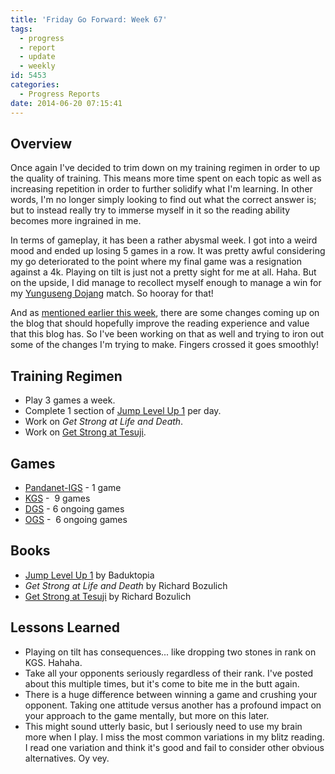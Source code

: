 ```yaml
---
title: 'Friday Go Forward: Week 67'
tags:
  - progress
  - report
  - update
  - weekly
id: 5453
categories:
  - Progress Reports
date: 2014-06-20 07:15:41
---
```


## Overview

Once again I've decided to trim down on my training regimen in order to up the quality of training. This means more time spent on each topic as well as increasing repetition in order to further solidify what I'm learning. In other words, I'm no longer simply looking to find out what the correct answer is; but to instead really try to immerse myself in it so the reading ability becomes more ingrained in me.

In terms of gameplay, it has been a rather abysmal week. I got into a weird mood and ended up losing 5 games in a row. It was pretty awful considering my go deteriorated to the point where my final game was a resignation against a 4k. Playing on tilt is just not a pretty sight for me at all. Haha. But on the upside, I did manage to recollect myself enough to manage a win for my [Yunguseng Dojang](http://www.yunguseng.com "Yunguseng Dojang Official Site") match. So hooray for that!

And as [mentioned earlier this week](http://www.bengozen.com/taking-second-look-blog/ "Taking a Second Look at the Blog"), there are some changes coming up on the blog that should hopefully improve the reading experience and value that this blog has. So I've been working on that as well and trying to iron out some of the changes I'm trying to make. Fingers crossed it goes smoothly!

## Training Regimen

*   Play 3 games a week.
*   Complete 1 section of [Jump Level Up 1](http://www.bengozen.com/book-review-jump-level-1/ "Book Review: Jump Level Up 1") per day.
*   Work on _Get Strong at Life and Death_.
*   Work on [Get Strong at Tesuji](http://www.bengozen.com/book-review-get-strong-tesuji/ "Book Review: Get Strong at Tesuji").

## Games

*   [Pandanet-IGS](http://www.pandanet-igs.com/ "IGS PandaNet Official Site") - 1 game
*   [KGS](http://www.gokgs.com "KGS Website") -  9 games
*   [DGS](http://www.dragongoserver.net/userinfo.php?uid=60385 "Dragon Go Server - BenGoZen") - 6 ongoing games
*   [OGS](http://online-go.com/user/view/549/BenGoZen "Online Go Server - BenGoZen") -  6 ongoing games

## Books

*   [Jump Level Up 1](http://www.bengozen.com/book-review-jump-level-1/ "Book Review: Jump Level Up 1") by Baduktopia
*   _Get Strong at Life and Death_ by Richard Bozulich
*   [Get Strong at Tesuji](http://www.bengozen.com/book-review-get-strong-tesuji/ "Book Review: Get Strong at Tesuji") by Richard Bozulich

## Lessons Learned

*   Playing on tilt has consequences... like dropping two stones in rank on KGS. Hahaha.
*   Take all your opponents seriously regardless of their rank. I've posted about this multiple times, but it's come to bite me in the butt again.
*   There is a huge difference between winning a game and crushing your opponent. Taking one attitude versus another has a profound impact on your approach to the game mentally, but more on this later.
*   This might sound utterly basic, but I seriously need to use my brain more when I play. I miss the most common variations in my blitz reading. I read one variation and think it's good and fail to consider other obvious alternatives. Oy vey.